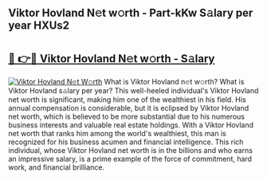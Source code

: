 ## Viktor Hovland N𝚎t w𝚘rth - Part-kKw S𝚊lary per year HXUs2

# <h2><a href="http://gc41rm.nevu.top/?p=Viktor+Hovland">🔗 👉🔴 Viktor Hovland N𝚎t w𝚘rth - S𝚊lary</a></h2>

[![Viktor Hovland N𝚎t W𝚘rth](https://i.imgur.com/Oavwk0R.jpeg)](http://gc41rm.nevu.top/?p=Viktor+Hovland)
What is Viktor Hovland n𝚎t w𝚘rth? What is Viktor Hovland s𝚊lary per year?
This well-heeled individual's Viktor Hovland net worth is significant, making him one of the wealthiest in his field. His annual compensation is considerable, but it is eclipsed by Viktor Hovland net worth, which is believed to be more substantial due to his numerous business interests and valuable real estate holdings. With a Viktor Hovland net worth that ranks him among the world's wealthiest, this man is recognized for his business acumen and financial intelligence. This rich individual, whose Viktor Hovland net worth is in the billions and who earns an impressive salary, is a prime example of the force of commitment, hard work, and financial brilliance.
